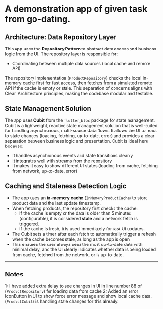 # A demonstration app of given task from go-dating.

## Architecture: Data Repository Layer

This app uses the **Repository Pattern** to abstract data access and business logic from the UI. The repository layer is responsible for:

- Coordinating between multiple data sources (local cache and remote API)

The repository implementation (`ProductRepository`) checks the local in-memory cache first for fast access, then fetches from a simulated remote API if the cache is empty or stale. This separation of concerns aligns with Clean Architecture principles, making the codebase modular and testable.

## State Management Solution

The app uses **Cubit** from the `flutter_bloc` package for state management. Cubit is a lightweight, reactive state management solution that is well-suited for handling asynchronous, multi-source data flows. It allows the UI to react to state changes (loading, fetching, up-to-date, error) and provides a clear separation between business logic and presentation. Cubit is ideal here because:

- It handles asynchronous events and state transitions cleanly
- It integrates well with streams from the repository
- It makes it easy to show different UI states (loading from cache, fetching from network, up-to-date, error)

## Caching and Staleness Detection Logic

- The app uses an **in-memory cache** (`InMemoryProductCache`) to store product data and the last update timestamp.
- When fetching products, the repository first checks the cache:
  - If the cache is empty or the data is older than 5 minutes (configurable), it is considered **stale** and a network fetch is triggered.
  - If the cache is fresh, it is used immediately for fast UI updates.
- The Cubit sets a timer after each fetch to automatically trigger a refresh when the cache becomes stale, as long as the app is open.
- This ensures the user always sees the most up-to-date data with minimal delay, and the UI clearly indicates whether data is being loaded from cache, fetched from the network, or is up-to-date.

---

## Notes

1: I have added extra delay to see changes in UI in line number 88 of (`ProductRepository`) for loading data from cache
2: Added an error IconButton in UI to show force error message and show local cache data.(`ProductCubit`) is handling state changes for this already.
